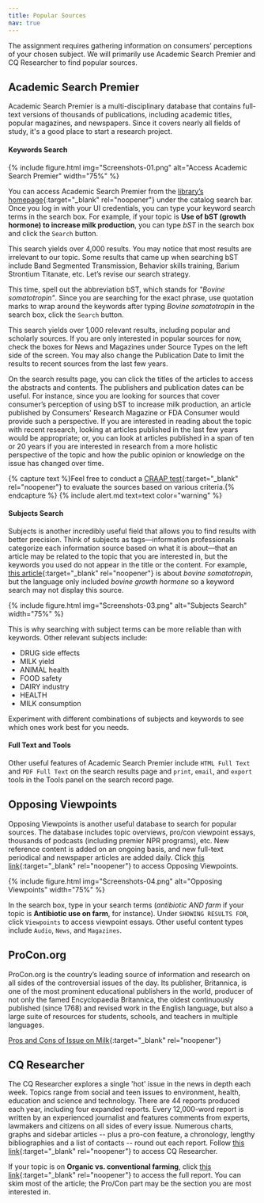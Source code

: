 ```yaml
---
title: Popular Sources
nav: true 
---
```


The assignment requires gathering information on consumers’ perceptions of your chosen subject. We will primarily use Academic Search Premier and CQ Researcher to find popular sources. 

## Academic Search Premier

Academic Search Premier is a multi-disciplinary database that contains full-text versions of thousands of publications, including academic titles, popular magazines, and newspapers. Since it covers nearly all fields of study, it's a good place to start a research project.

#### Keywords Search

{% include figure.html img="Screenshots-01.png" alt="Access Academic Search Premier" width="75%" %}

You can access Academic Search Premier from the [library’s homepage](https://www.lib.uidaho.edu/){:target="_blank" rel="noopener"} under the catalog search bar. Once you log in with your UI credentials, you can type your keyword search terms in the search box. For example, if your topic is **Use of bST (growth hormone) to increase milk production**, you can type *bST* in the search box and click the `Search` button. 

This search yields over 4,000 results. You may notice that most results are irrelevant to our topic. Some results that came up when searching bST include Band Segmented Transmission, Behavior skills training, Barium Strontium Titanate, etc. Let’s revise our search strategy. 

This time, spell out the abbreviation bST, which stands for *"Bovine somatotropin"*. Since you are searching for the exact phrase, use quotation marks to wrap around the keywords after typing *Bovine somatotropin* in the search box, click the `Search` button.

This search yields over 1,000 relevant results, including popular and scholarly sources. If you are only interested in popular sources for now, check the boxes for News and Magazines under Source Types on the left side of the screen. You may also change the Publication Date to limit the results to recent sources from the last few years. 

On the search results page, you can click the titles of the articles to access the abstracts and contents. The publishers and publication dates can be useful. For instance, since you are looking for sources that cover consumer’s perception of using bST to increase milk production, an article published by Consumers' Research Magazine or FDA Consumer would provide such a perspective. If you are interested in reading about the topic with recent research, looking at articles published in the last few years would be appropriate; or, you can look at articles published in a span of ten or 20 years if you are interested in research from a more holistic perspective of the topic and how the public opinion or knowledge on the issue has changed over time.

{% capture text %}Feel free to conduct a [CRAAP test](https://libguides.uidaho.edu/c.php?g=363237&p=2453602){:target="_blank" rel="noopener"} to evaluate the sources based on various criteria.{% endcapture %}
{% include alert.md text=text color="warning" %}

#### Subjects Search

Subjects is another incredibly useful field that allows you to find results with better precision. Think of subjects as tags—information professionals categorize each information source based on what it is about—that an article may be related to the topic that you are interested in, but the keywords you used do not appear in the title or the content. For example, [this article](https://uidaho.idm.oclc.org/login?url=http://search.ebscohost.com/login.aspx?direct=true&db=f5h&AN=9610111153&site=ehost-live&scope=site){:target="_blank" rel="noopener"} is about *bovine somatotropin*, but the language only included *bovine growth hormone* so a keyword search may not display this source. 

{% include figure.html img="Screenshots-03.png" alt="Subjects Search" width="75%" %}

This is why searching with subject terms can be more reliable than with keywords.
Other relevant subjects include:
-	DRUG side effects
-	MILK yield
-	ANIMAL health
-	FOOD safety 
-	DAIRY industry 
-	HEALTH 
-	MILK consumption

Experiment with different combinations of subjects and keywords to see which ones work best for you needs.

#### Full Text and Tools

Other useful features of Academic Search Premier include `HTML Full Text` and `PDF Full Text` on the search results page and `print`, `email`, and `export` tools in the Tools panel on the search record page.

## Opposing Viewpoints

Opposing Viewpoints is another useful database to search for popular sources. The database includes topic overviews, pro/con viewpoint essays, thousands of podcasts (including premier NPR programs), etc. New reference content is added on an ongoing basis, and new full-text periodical and newspaper articles are added daily. Click [this link](https://go-gale-com.uidaho.idm.oclc.org/ps/dispBasicSearch.do?userGroupName=mosc00780&prodId=OVIC){:target="_blank" rel="noopener"} to access Opposing Viewpoints.

{% include figure.html img="Screenshots-04.png" alt="Opposing Viewpoints" width="75%" %}

In the search box, type in your search terms (*antibiotic AND farm* if your topic is **Antibiotic use on farm**, for instance). Under `SHOWING RESULTS FOR`, click `Viewpoints` to access viewpoint essays. Other useful content types include `Audio`, `News`, and `Magazines`.

## ProCon.org

ProCon.org is the country’s leading source of information and research on all sides of the controversial issues of the day. Its publisher, Britannica, is one of the most prominent educational publishers in the world, producer of not only the famed Encyclopaedia Britannica, the oldest continuously published (since 1768) and revised work in the English language, but also a large suite of resources for students, schools, and teachers in multiple languages.

[Pros and Cons of Issue on Milk](https://milk.procon.org/){:target="_blank" rel="noopener"}

## CQ Researcher

The CQ Researcher explores a single 'hot' issue in the news in depth each week. Topics range from social and teen issues to environment, health, education and science and technology. There are 44 reports produced each year, including four expanded reports. Every 12,000-word report is written by an experienced journalist and features comments from experts, lawmakers and citizens on all sides of every issue. Numerous charts, graphs and sidebar articles -- plus a pro-con feature, a chronology, lengthy bibliographies and a list of contacts -- round out each report. Follow [this link](https://library-cqpress-com.uidaho.idm.oclc.org/cqresearcher/index.php){:target="_blank" rel="noopener"} to access CQ Researcher.

If your topic is on **Organic vs. conventional farming**, click [this link](https://library-cqpress-com.uidaho.idm.oclc.org/cqresearcher/document.php?id=cqresrre2018110200){:target="_blank" rel="noopener"} to access the full report. You can skim most of the article; the Pro/Con part may be the section you are most interested in.
